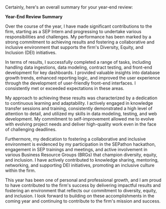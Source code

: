 Certainly, here's an overall summary for your year-end review:

**Year-End Review Summary**

Over the course of the year, I have made significant contributions to the firm, starting as a SEP Intern and progressing to undertake various responsibilities and challenges. My performance has been marked by a strong commitment to achieving results and fostering a collaborative and inclusive environment that supports the firm's Diversity, Equity, and Inclusion (DEI) initiatives.

In terms of results, I successfully completed a range of tasks, including handling data ingestions, data modeling, contract testing, and front-end development for key dashboards. I provided valuable insights into database growth trends, enhanced reporting logic, and improved the user experience through the development of user-friendly front-end interfaces. I consistently met or exceeded expectations in these areas.

My approach to achieving these results was characterized by a dedication to continuous learning and adaptability. I actively engaged in knowledge transfer sessions and training, consistently demonstrated a high level of attention to detail, and utilized my skills in data modeling, testing, and web development. My commitment to self-improvement allowed me to evolve with evolving project needs and deliver high-quality work even in the face of challenging deadlines.

Furthermore, my dedication to fostering a collaborative and inclusive environment is evidenced by my participation in the SEPathon hackathon, engagement in SEP trainings and meetings, and active involvement in various Business Resource Groups (BRGs) that champion diversity, equity, and inclusion. I have actively contributed to knowledge sharing, mentoring, networking, and supporting DEI initiatives, promoting an inclusive culture within the firm.

This year has been one of personal and professional growth, and I am proud to have contributed to the firm's success by delivering impactful results and fostering an environment that reflects our commitment to diversity, equity, and inclusion. I look forward to building on these accomplishments in the coming year and continuing to contribute to the firm's mission and success.
